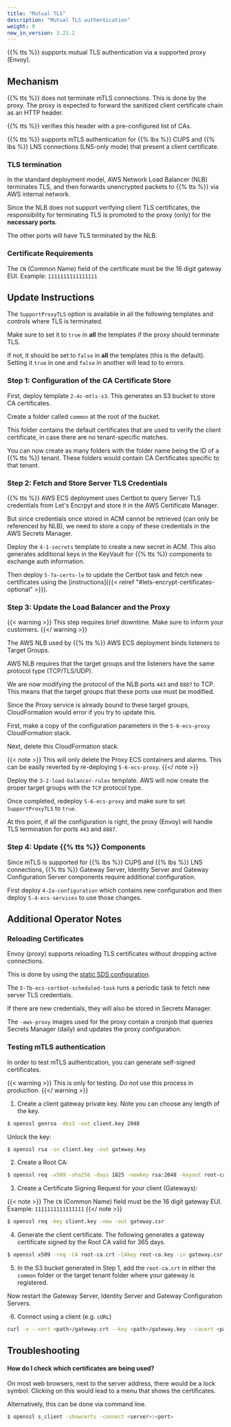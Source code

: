 ```yaml
---
title: "Mutual TLS"
description: "Mutual TLS authentication"
weight: 9
new_in_version: 3.21.2
---
```


{{% tts %}} supports mutual TLS authentication via a supported proxy (Envoy).

<!--more-->

## Mechanism

{{% tts %}} does not terminate mTLS connections. This is done by the proxy. The proxy is expected to forward the sanitized client certificate chain as an HTTP header.

{{% tts %}} verifies this header with a pre-configured list of CAs.

{{% tts %}} supports mTLS authentication for {{% lbs %}} CUPS and {{% lbs %}} LNS connections (LNS-only mode) that present a client certificate.

### TLS termination 

In the standard deployment model, AWS Network Load Balancer (NLB) terminates TLS, and then forwards unencrypted packets to {{% tts %}} via AWS internal network.

Since the NLB does not support verifying client TLS certificates, the responsibility for terminating TLS is promoted to the proxy (only) for the **necessary ports**.

The other ports will have TLS terminated by the NLB.

### Certificate Requirements

The `CN` (Common Name) field of the certificate must be the 16 digit gateway EUI. Example: `1111111111111111`

## Update Instructions

The `SupportProxyTLS` option is available in all the following templates and controls where TLS is terminated.

Make sure to set it to `true` in **all** the templates if the proxy should terminate TLS.

If not, it should be set to `false` in **all** the templates (this is the default). Setting it `true` in one and `false` in another will lead to to errors.

### Step 1: Configuration of the CA Certificate Store

First, deploy template `2-4c-mtls-s3`. This generates an S3 bucket to store CA certificates.

Create a folder called `common` at the root of the bucket. 

This folder contains the default certificates that are used to verify the client certificate, in case there are no tenant-specific matches.

You can now create as many folders with the folder name being the ID of a {{% tts %}} tenant. These folders would contain CA Certificates specific to that tenant.

### Step 2: Fetch and Store Server TLS Credentials

{{% tts %}} AWS ECS deployment uses Certbot to query Server TLS credentials from Let's Encrpyt and store it in the AWS Certificate Manager.

But since credentials once stored in ACM cannot be retrieved (can only be referenced by NLB), we need to store a copy of these credentials in the AWS Secrets Manager.

Deploy the `4-1-secrets` template to create a new secret in ACM. This also generates additional keys in the KeyVault for {{% tts %}} components to exchange auth information.

Then deploy `5-7a-certs-le` to update the Certbot task and fetch new certificates using the [instructions]({{< relref "#lets-encrypt-certificates-optional" >}}).

### Step 3: Update the Load Balancer and the Proxy

{{< warning >}}
This step requires brief downtime. Make sure to inform your customers.
{{</ warning >}}

The AWS NLB used by {{% tts %}} AWS ECS deployment binds listeners to Target Groups. 

AWS NLB requires that the target groups and the listeners have the same protocol type (TCP/TLS/UDP).

We are now modifying the protocol of the NLB ports `443` and `8887` to TCP. This means that the target groups that these ports use must be modified.

Since the Proxy service is already bound to these target groups, CloudFormation would error if you try to update this.

First, make a copy of the configuration parameters in the `5-6-ecs-proxy` CloudFormation stack.

Next, delete this CloudFormation stack.

{{< note >}}
This will only delete the Proxy ECS containers and alarms. This can be easily reverted by re-deploying `5-6-ecs-proxy`.
{{</ note >}}

Deploy the `3-2-load-balancer-rules` template. AWS will now create the proper target groups with the `TCP` protocol type.

Once completed, redeploy `5-6-ecs-proxy` and make sure to set `SupportProxyTLS` to `true`.

At this point, if all the configuration is right, the proxy (Envoy) will handle TLS termination for ports `443` and `8887`.

### Step 4: Update {{% tts %}} Components

Since mTLS is supported for {{% lbs %}} CUPS and {{% lbs %}} LNS connections, {{% tts %}} Gateway Server, Identity Server and Gateway Configuration Server components require additional configuration.

First deploy `4-2a-configuration` which contains new configuration and then deploy `5-4-ecs-services` to use those changes.

## Additional Operator Notes

### Reloading Certificates

Envoy (proxy) supports reloading TLS certificates without dropping active connections. 

This is done by using the [static SDS configuration](https://www.envoyproxy.io/docs/envoy/latest/configuration/security/secret#example-three-certificate-rotation-for-xds-grpc-connection).

The `5-7b-ecs-certbot-scheduled-task` runs a periodic task to fetch new server TLS credentials.

If there are new credentials, they will also be stored in Secrets Manager.

The `-aws-proxy` images used for the proxy contain a cronjob that queries Secrets Manager (daily) and updates the proxy configuration.

### Testing mTLS authentication

In order to test mTLS authentication, you can generate self-signed certificates.

{{< warning >}}
This is only for testing. Do not use this process in production.
{{</ warning >}}

1. Create a client gateway private key. Note you can choose any length of the key.

```bash
$ openssl genrsa -des3 -out client.key 2048
```

Unlock the key:

```bash
$ openssl rsa -in client.key -out gateway.key
```

2. Create a Root CA:

```bash
$ openssl req -x509 -sha256 -days 1825 -newkey rsa:2048 -keyout root-ca.key -out root-ca.crt
```

3. Create a Certificate Signing Request for your client (Gateways):

{{< note >}}
The `CN` (Common Name) field must be the 16 digit gateway EUI. Example: `1111111111111111`
{{</ note >}}

```bash
$ openssl req -key client.key -new -out gateway.csr
```

4. Generate the client certificate. The following generates a gateway certificate signed by the Root CA valid for 365 days.

```bash
$ openssl x509 -req -CA root-ca.crt -CAkey root-ca.key -in gateway.csr -out gateway.crt -days 365 -CAcreateserial -sha256 -days 365
```

5. In the S3 bucket generated in Step 1, add the `root-ca.crt` in either the `common` folder or the target tenant folder where your gateway is registered. 

Now restart the Gateway Server, Identity Server and Gateway Configuration Servers.

6. Connect using a client (e.g. `cURL`)

```bash
curl -v --cert <path>/gateway.crt --key <path>/gateway.key --cacert <path>/root-ca.crt https://<domain>:443/update-info -d '{"router":"<EUI in ID6>"}'
```

## Troubleshooting

#### How do I check which certificates are being used?

On most web browsers, next to the server address, there would be a lock symbol. Clicking on this would lead to a menu that shows the certificates.

Alternatively, this can be done via command line.

```bash
$ openssl s_client -showcerts -connect <server>:<port>
```
